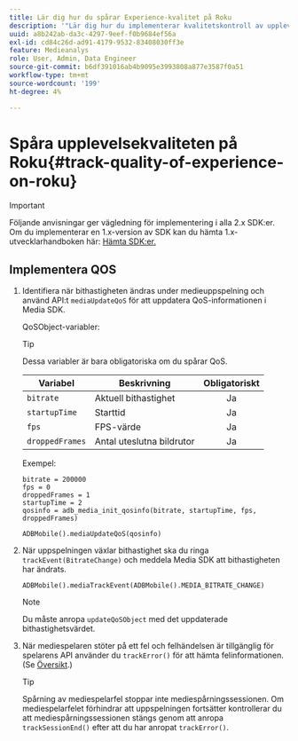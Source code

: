 ```yaml
---
title: Lär dig hur du spårar Experience-kvalitet på Roku
description: '"Lär dig hur du implementerar kvalitetskontroll av upplevelser (QoE, QoS) med Media SDK on Roku."'
uuid: a8b242ab-da3c-4297-9eef-f0b9684ef56a
exl-id: cd84c26d-ad91-4179-9532-83408030ff3e
feature: Medieanalys
role: User, Admin, Data Engineer
source-git-commit: b6df391016ab4b9095e3993808a877e3587f0a51
workflow-type: tm+mt
source-wordcount: '199'
ht-degree: 4%

---
```


# Spåra upplevelsekvaliteten på Roku{#track-quality-of-experience-on-roku}

>[!IMPORTANT]
>
>Följande anvisningar ger vägledning för implementering i alla 2.x SDK:er. Om du implementerar en 1.x-version av SDK kan du hämta 1.x-utvecklarhandboken här: [Hämta SDK:er.](/help/sdk-implement/download-sdks.md)

## Implementera QOS

1. Identifiera när bithastigheten ändras under medieuppspelning och använd API:t `mediaUpdateQoS` för att uppdatera QoS-informationen i Media SDK.

   QoSObject-variabler:

   >[!TIP]
   >
   >Dessa variabler är bara obligatoriska om du spårar QoS.

   | Variabel | Beskrivning | Obligatoriskt |
   | --- | --- | :---: |
   | `bitrate` | Aktuell bithastighet | Ja |
   | `startupTime` | Starttid | Ja |
   | `fps` | FPS-värde | Ja |
   | `droppedFrames` | Antal uteslutna bildrutor | Ja |

   Exempel:

   ```
   bitrate = 200000
   fps = 0
   droppedFrames = 1
   startupTime = 2
   qosinfo = adb_media_init_qosinfo(bitrate, startupTime, fps, droppedFrames)
   
   ADBMobile().mediaUpdateQoS(qosinfo)
   ```

   <!--
    QoS object creation:
 
    ```
    qosInfo=adb_media_init_qosinfo()
    qosInfo.bitrate = 200000
    qosInfo.fps = 0
    qosInfo.droppedFrames = 1
    qosInfo.startupTime = 2
    ```
    -->

1. När uppspelningen växlar bithastighet ska du ringa `trackEvent(BitrateChange)` och meddela Media SDK att bithastigheten har ändrats.

   ```
   ADBMobile().mediaTrackEvent(ADBMobile().MEDIA_BITRATE_CHANGE)
   ```

   >[!NOTE]
   >
   >Du måste anropa `updateQoSObject` med det uppdaterade bithastighetsvärdet.

   <!--
    ```
    qosContextData = {}
    ADBMobile().mediaTrackEvent(MEDIA_BITRATE_CHANGE, qosInfo, qosContextData)
    ```
 
    >[!IMPORTANT]
    >
    >Update the QoS object and call the bitrate change event on every bitrate change. This provides the most accurate QoS data.
    -->

1. När mediespelaren stöter på ett fel och felhändelsen är tillgänglig för spelarens API använder du `trackError()` för att hämta felinformationen. (Se [Översikt](/help/sdk-implement/track-errors/track-errors-overview.md).)

   >[!TIP]
   >
   >Spårning av mediespelarfel stoppar inte mediespårningssessionen. Om mediespelarfelet förhindrar att uppspelningen fortsätter kontrollerar du att mediespårningssessionen stängs genom att anropa `trackSessionEnd()` efter att du har anropat `trackError()`.
